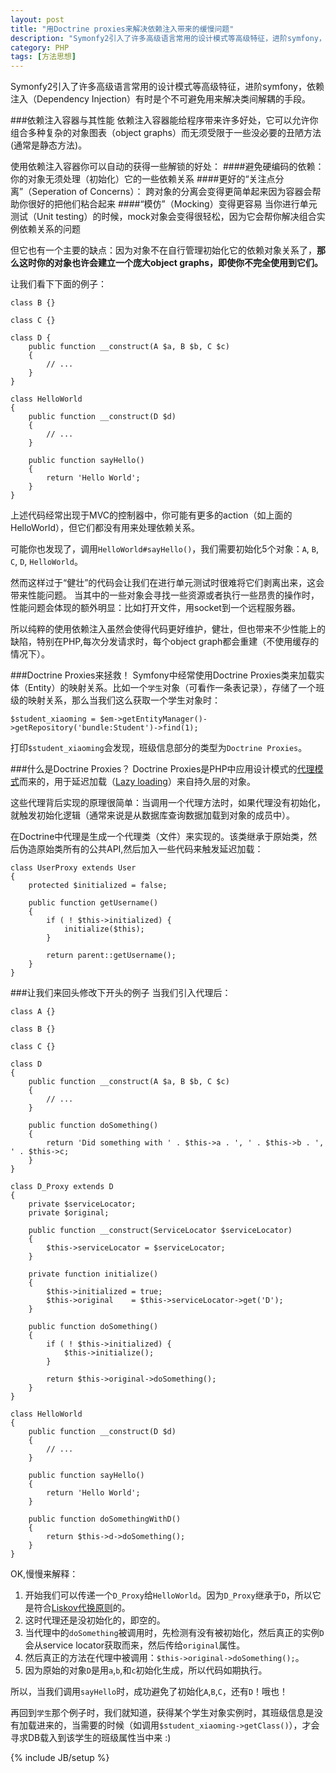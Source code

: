 ```yaml
---
layout: post
title: "用Doctrine proxies来解决依赖注入带来的缓慢问题"
description: "Symonfy2引入了许多高级语言常用的设计模式等高级特征，进阶symfony，依赖注入（Dependency Injection）有时是个不可避免用来解决类间解耦的手段。"
category: PHP
tags: [方法思想]
---
```

Symonfy2引入了许多高级语言常用的设计模式等高级特征，进阶symfony，依赖注入（Dependency Injection）有时是个不可避免用来解决类间解耦的手段。

###依赖注入容器与其性能
依赖注入容器能给程序带来许多好处，它可以允许你组合多种复杂的对象图表（object graphs）而无须受限于一些没必要的丑陋方法(通常是静态方法)。

使用依赖注入容器你可以自动的获得一些解锁的好处：
####避免硬编码的依赖：
你的对象无须处理（初始化）它的一些依赖关系
####更好的“关注点分离”（Seperation of Concerns）：
跨对象的分离会变得更简单起来因为容器会帮助你很好的把他们粘合起来
####“模仿”（Mocking）变得更容易
当你进行单元测试（Unit testing）的时候，mock对象会变得很轻松，因为它会帮你解决组合实例依赖关系的问题

但它也有一个主要的缺点：因为对象不在自行管理初始化它的依赖对象关系了，**那么这时你的对象也许会建立一个庞大object graphs，即使你不完全使用到它们。**

让我们看下下面的例子：

	class B {}
	 
	class C {}
	 
	class D {
	    public function __construct(A $a, B $b, C $c)
	    {
	        // ...
	    }
	}
	 
	class HelloWorld
	{
	    public function __construct(D $d)
	    {
	        // ...
	    }
	 
	    public function sayHello()
	    {
	        return 'Hello World';
	    }
	}

上述代码经常出现于MVC的控制器中，你可能有更多的action（如上面的HelloWorld），但它们都没有用来处理依赖关系。

可能你也发现了，调用`HelloWorld#sayHello()`，我们需要初始化5个对象：`A`, `B`, `C`, `D`, `HelloWorld`。

然而这样过于“健壮”的代码会让我们在进行单元测试时很难将它们剥离出来，这会带来性能问题。
当其中的一些对象会寻找一些资源或者执行一些昂贵的操作时，性能问题会体现的额外明显：比如打开文件，用socket到一个远程服务器。

所以纯粹的使用依赖注入虽然会使得代码更好维护，健壮，但也带来不少性能上的缺陷，特别在PHP,每次分发请求时，每个object graph都会重建（不使用缓存的情况下）。

###Doctrine Proxies来拯救！
Symfony中经常使用Doctrine Proxies类来加载实体（Entity）的映射关系。比如一个`学生`对象（可看作一条表记录），存储了一个班级的映射关系，那么当我们这么获取一个学生对象时：

	$student_xiaoming = $em->getEntityManager()->getRepository('bundle:Student')->find(1);

打印`$student_xiaoming`会发现，班级信息部分的类型为`Doctrine Proxies`。

###什么是Doctrine Proxies？
Doctrine Proxies是PHP中应用设计模式的[代理模式](http://zh.wikipedia.org/wiki/代理模式)而来的，用于延迟加载（[Lazy loading](http://www.martinfowler.com/eaaCatalog/lazyLoad.html)）来自持久层的对象。

这些代理背后实现的原理很简单：当调用一个代理方法时，如果代理没有初始化，就触发初始化逻辑（通常来说是从数据库查询数据加载到对象的成员中）。

在Doctrine中代理是生成一个代理类（文件）来实现的。该类继承于原始类，然后伪造原始类所有的公共API,然后加入一些代码来触发延迟加载：

	class UserProxy extends User
	{
	    protected $initialized = false;
	 
	    public function getUsername()
	    {
	        if ( ! $this->initialized) {
	            initialize($this);
	        }
	 
	        return parent::getUsername();
	    }
	}

###让我们来回头修改下开头的例子
当我们引入代理后：

	class A {}
	 
	class B {}
	 
	class C {}
	 
	class D
	{
	    public function __construct(A $a, B $b, C $c)
	    {
	        // ...
	    }
	 
	    public function doSomething()
	    {
	        return 'Did something with ' . $this->a . ', ' . $this->b . ', ' . $this->c;
	    }
	}
	 
	class D_Proxy extends D
	{
	    private $serviceLocator;
	    private $original;
	 
	    public function __construct(ServiceLocator $serviceLocator)
	    {
	        $this->serviceLocator = $serviceLocator;
	    }
	 
	    private function initialize()
	    {
	        $this->initialized = true;
	        $this->original    = $this->serviceLocator->get('D');
	    }
	 
	    public function doSomething()
	    {
	        if ( ! $this->initialized) {
	            $this->initialize();
	        }
	 
	        return $this->original->doSomething();
	    }
	}
	 
	class HelloWorld
	{
	    public function __construct(D $d)
	    {
	        // ...
	    }
	 
	    public function sayHello()
	    {
	        return 'Hello World';
	    }
	 
	    public function doSomethingWithD()
	    {
	        return $this->d->doSomething();
	    }
	}

OK,慢慢来解释：


1. 开始我们可以传递一个`D_Proxy`给`HelloWorld`。因为`D_Proxy`继承于`D`，所以它是符合[Liskov代换原则](http://zh.wikipedia.org/wiki/Liskov代換原則)的。
2. 这时代理还是没初始化的，即空的。
3. 当代理中的`doSomething`被调用时，先检测有没有被初始化，然后真正的实例`D`会从service locator获取而来，然后传给`original`属性。
4. 然后真正的方法在代理中被调用：`$this->original->doSomething();`。
5. 因为原始的对象`D`是用`a`,`b`,和`c`初始化生成，所以代码如期执行。


所以，当我们调用`sayHello`时，成功避免了初始化`A`,`B`,`C`，还有`D`！哦也！

再回到`学生`那个例子时，我们就知道，获得某个学生对象实例时，其班级信息是没有加载进来的，当需要的时候（如调用`$student_xiaoming->getClass()`），才会寻求DB载入到该学生的班级属性当中来 :)

{% include JB/setup %}
